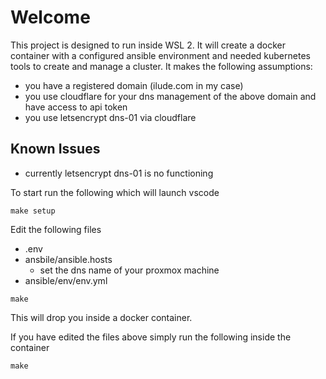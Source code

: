 # Welcome

This project is designed to run inside WSL 2.
It will create a docker container with a configured ansible environment and needed kubernetes tools to create and manage a cluster. It makes the following assumptions:

* you have a registered domain (ilude.com in my case)
* you use cloudflare for your dns management of the above domain and have access to api token
* you use letsencrypt dns-01 via cloudflare

## Known Issues
  * currently letsencrypt dns-01 is no functioning

To start run the following which will launch vscode

```
make setup
```

Edit the following files
  * .env
  * ansbile/ansible.hosts 
      * set the dns name of your proxmox machine
  * ansible/env/env.yml 


```
make
```

This will drop you inside a docker container.

If you have edited the files above simply run the following inside the container
```
make
```